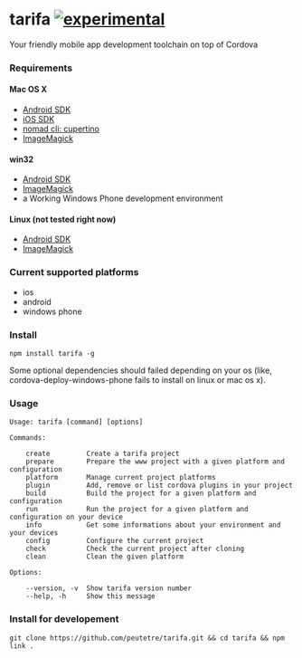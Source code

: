 tarifa [![experimental](http://hughsk.github.io/stability-badges/dist/experimental.svg)](http://github.com/hughsk/stability-badges)
======

Your friendly mobile app development toolchain on top of Cordova

### Requirements

#### Mac OS X
* [Android SDK](http://developer.android.com/)
* [iOS SDK](http://developer.apple.com/)
* [nomad cli: cupertino](https://github.com/nomad/cupertino)
* [ImageMagick](http://www.imagemagick.org/)

#### win32
* [Android SDK](http://developer.android.com/)
* [ImageMagick](http://www.imagemagick.org/)
* a Working Windows Phone development environment

#### Linux (not tested right now)
* [Android SDK](http://developer.android.com/)
* [ImageMagick](http://www.imagemagick.org/)

### Current supported platforms

* ios
* android
* windows phone

### Install

```
npm install tarifa -g
```

Some optional dependencies should failed depending on your os
(like, cordova-deploy-windows-phone fails to install on linux or mac os x).

### Usage

```
Usage: tarifa [command] [options]

Commands:

    create         Create a tarifa project
    prepare        Prepare the www project with a given platform and configuration
    platform       Manage current project platforms
    plugin         Add, remove or list cordova plugins in your project
    build          Build the project for a given platform and configuration
    run            Run the project for a given platform and configuration on your device
    info           Get some informations about your environment and your devices
    config         Configure the current project
    check          Check the current project after cloning
    clean          Clean the given platform

Options:

    --version, -v  Show tarifa version number
    --help, -h     Show this message
```

### Install for developement

```
git clone https://github.com/peutetre/tarifa.git && cd tarifa && npm link .
```
